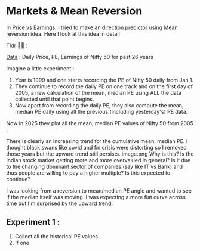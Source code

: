 # Markets & Mean Reversion

In [Price vs Earnings](https://github.com/TheProfitPilgrim/mf_research_reports/blob/main/reports/Report%20Indices_Price_vs_Earnings.md), I tried to make an [direction predictor](https://mfproject.streamlit.app/index_ptr) using Mean reversion idea. Here I look at this idea in detail

Tldr 🥱😴 :

[Data](https://github.com/TheProfitPilgrim/mf_research_reports/tree/main/reports/report_src/mf_index_analysis/Data/india_data) : Daily Price, PE, Earnings of Nifty 50 for past 26 years

Imagine a little experiment : 

1. Year is 1999 and one starts recording the PE of Nifty 50 daily from Jan 1. 
2. They continue to record the daily PE on one track and on the first day of 2005, a new calculation of the mean, median PE using ALL the data collected until that point begins.
3. Now apart from recording the daily PE, they also compute the mean, median PE daily using all the previous (including yesterday's) PE data.

Now in 2025 they plot all the mean, median PE values of Nifty 50 from 2005 : 

There is clearly an increasing trend for the cumulative mean, median PE. I thought black swans like covid and fin crisis were distorting so I removed those years but the upward trend still persists. 
image.png
Why is this? Is the Indian stock market getting more and more overvalued in general? Is it due to the changing dominant sector of companies (say like IT vs Bank) and thus people are willing to pay a higher multiple? Is this expected to continue? 

I was looking from a reversion to mean/median PE angle and wanted to see if the median itself was moving. I was expecting a more flat curve across time but I'm surprised by the upward trend.

## Experiment 1 : 

1. Collect all the historical PE values.
2. If one 

